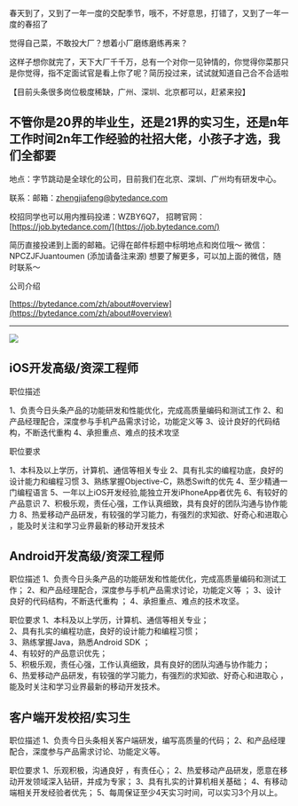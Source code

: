 春天到了，又到了一年一度的交配季节，哦不，不好意思，打错了，又到了一年一度的春招了

觉得自己菜，不敢投大厂？想着小厂磨练磨练再来？

这样子想你就完了，天下大厂千千万，总有一个对你一见钟情的，你觉得你菜那只是你觉得，指不定面试官是看上你了呢？简历投过来，试试就知道自己合不合适啦



【目前头条很多岗位极度稀缺，广州、深圳、北京都可以，赶紧来投】

## 不管你是20界的毕业生，还是21界的实习生，还是n年工作时间2n年工作经验的社招大佬，小孩子才选，我们全都要

地点：字节跳动是全球化的公司，目前我们在北京、深圳、广州均有研发中心。

联系：邮箱：[zhengjiafeng@bytedance.com](mailto:zhengjiafeng@bytedance.com)

校招同学也可以用内推码投递：WZBY6Q7， 招聘官网：[https://job.bytedance.com/](https://job.bytedance.com/)

简历直接投递到上面的邮箱。记得在邮件标题中标明地点和岗位哦～
微信：NPCZJFJuantoumen (添加请备注来源)
想要了解更多，可以加上面的微信，随时联系～

公司介绍

[https://bytedance.com/zh/about#overview](https://bytedance.com/zh/about#overview)

* * *

![](https://uploadfiles.nowcoder.com/files/20200328/5294109_1585374906842_.jpg)

## **iOS开发高级/资深工程师**

职位描述

1、负责今日头条产品的功能研发和性能优化，完成高质量编码和测试工作
2、和产品经理配合，深度参与手机产品需求讨论，功能定义等
3、设计良好的代码结构，不断迭代重构
4、承担重点、难点的技术攻坚

职位要求

1、本科及以上学历，计算机、通信等相关专业
2、具有扎实的编程功底，良好的设计能力和编程习惯
3、熟练掌握Objective-C，熟悉Swift的优先
4、至少精通一门编程语言
5、一年以上iOS开发经验,能独立开发iPhoneApp者优先
6、有较好的产品意识
7、积极乐观，责任心强，工作认真细致，具有良好的团队沟通与协作能力
8、热爱移动产品研发，有较强的学习能力，有强烈的求知欲、好奇心和进取心 ，能及时关注和学习业界最新的移动开发技术

## Android开发高级/资深工程师

职位描述
1、负责今日头条产品的功能研发和性能优化，完成高质量编码和测试工作；
2、和产品经理配合，深度参与手机产品需求讨论，功能定义等 ；
3、设计良好的代码结构，不断迭代重构 ；
4、承担重点、难点的技术攻坚。

职位要求
1、本科及以上学历，计算机、通信等相关专业；  
2、具有扎实的编程功底，良好的设计能力和编程习惯；  
3、熟练掌握Java，熟悉Android SDK ；  
4、有较好的产品意识优先；  
5、积极乐观，责任心强，工作认真细致，具有良好的团队沟通与协作能力；  
6、热爱移动产品研发，有较强的学习能力，有强烈的求知欲、好奇心和进取心 ，能及时关注和学习业界最新的移动开发技术。  

## 客户端开发校招/实习生

职位描述
1、负责今日头条相关客户端研发，编写高质量的代码；
2、和产品经理配合，深度参与产品需求讨论、功能定义等。

职位要求
1、乐观积极，沟通良好 ，有责任心；
2、热爱移动产品研发，愿意在移动开发领域深入钻研，并成为专家；
3、具有扎实的计算机相关基础；
4、有移动端相关开发经验者优先；
5、每周保证至少4天实习时间，可以实习3个月以上。

